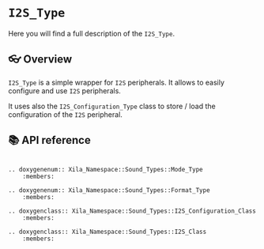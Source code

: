 # `I2S_Type`

Here you will find a full description of the `I2S_Type`.

## 👓 Overview

`I2S_Type` is a simple wrapper for `I2S` peripherals. It allows to easily configure and use `I2S` peripherals.

It uses also the `I2S_Configuration_Type` class to store / load the configuration of the `I2S` peripheral. 

## 📚 API reference

```{eval-rst}

.. doxygenenum:: Xila_Namespace::Sound_Types::Mode_Type
    :members:

.. doxygenenum:: Xila_Namespace::Sound_Types::Format_Type
    :members:

.. doxygenclass:: Xila_Namespace::Sound_Types::I2S_Configuration_Class
    :members:

.. doxygenclass:: Xila_Namespace::Sound_Types::I2S_Class
    :members:
```
